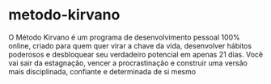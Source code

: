 # metodo-kirvano
O Método Kirvano é um programa de desenvolvimento pessoal 100% online, criado para quem quer virar a chave da vida, desenvolver hábitos poderosos e desbloquear seu verdadeiro potencial em apenas 21 dias.  Você vai sair da estagnação, vencer a procrastinação e construir uma versão mais disciplinada, confiante e determinada de si mesmo
